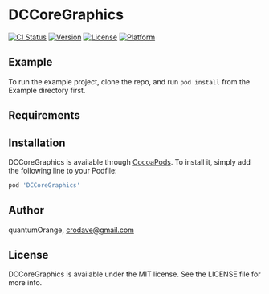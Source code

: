 # DCCoreGraphics

[![CI Status](https://img.shields.io/travis/quantumOrange/DCCoreGraphics.svg?style=flat)](https://travis-ci.org/quantumOrange/DCCoreGraphics)
[![Version](https://img.shields.io/cocoapods/v/DCCoreGraphics.svg?style=flat)](https://cocoapods.org/pods/DCCoreGraphics)
[![License](https://img.shields.io/cocoapods/l/DCCoreGraphics.svg?style=flat)](https://cocoapods.org/pods/DCCoreGraphics)
[![Platform](https://img.shields.io/cocoapods/p/DCCoreGraphics.svg?style=flat)](https://cocoapods.org/pods/DCCoreGraphics)

## Example

To run the example project, clone the repo, and run `pod install` from the Example directory first.

## Requirements

## Installation

DCCoreGraphics is available through [CocoaPods](https://cocoapods.org). To install
it, simply add the following line to your Podfile:

```ruby
pod 'DCCoreGraphics'
```

## Author

quantumOrange, crodave@gmail.com

## License

DCCoreGraphics is available under the MIT license. See the LICENSE file for more info.
